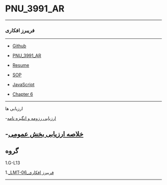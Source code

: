 # PNU_3991_AR

----------

###  فریبرز افکاری

----------

- [Github](https://github.com/Fariborz-Afkari)

- [PNU_3991_AR](https://github.com/Fariborz-Afkari/PNU_3991_AR)

- [Resume](https://fariborz-afkari.github.io/Resume/)

- [SOP](https://fariborz-afkari.github.io/SOP/)

- [JavaScript](https://github.com/Fariborz-Afkari/Degrees/blob/main/certificate.pdf)

- [Chapter 6](https://github.com/Fariborz-Afkari/PNU_3991_AR/blob/main/all2.mp3) 
--------------
ارزیابی ها

-[ارزیابی رزومه و انگیزه نامه](https://github.com/Fariborz-Afkari/PNU_3991_AR/blob/main/XX_CV_CheckList_AR_3991.docx)

-[خلاصه ارزیابی بخش عمومی](https://github.com/Fariborz-Afkari/PNU_3991_AR/blob/main/XX_GeneralSection_CheckList_AR_3991.docx)
-------------------

## گروه

1.G-L13

1.[_LMT-06_فریبرز افکاری](https://github.com/AliRazavi-edu/PNU_3991/tree/master/_BSc/Theory-of-Languages-and-Machines/_1115157_02/06_%D9%81%D8%B1%D9%8A%D8%A8%D8%B1%D8%B2%20%D8%A7%D9%81%D9%83%D8%A7%D8%B1%D9%8A) 

-------------------
